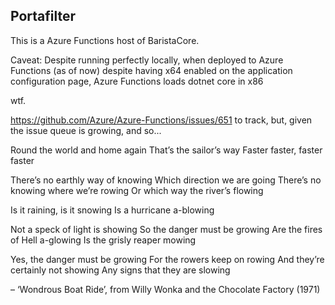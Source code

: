 ﻿Portafilter
-----

This is a Azure Functions host of BaristaCore.

Caveat: Despite running perfectly locally, when deployed to Azure Functions (as of now) despite
having x64 enabled on the application configuration page, Azure Functions loads dotnet core in x86

wtf.

https://github.com/Azure/Azure-Functions/issues/651 to track, but, given the issue queue is growing, and so...

Round the world and home again
That’s the sailor’s way
Faster faster, faster faster

There’s no earthly way of knowing
Which direction we are going
There’s no knowing where we’re rowing
Or which way the river’s flowing

Is it raining, is it snowing
Is a hurricane a-blowing

Not a speck of light is showing
So the danger must be growing
Are the fires of Hell a-glowing
Is the grisly reaper mowing

Yes, the danger must be growing
For the rowers keep on rowing
And they’re certainly not showing
Any signs that they are slowing

– ‘Wondrous Boat Ride’, from Willy Wonka and the Chocolate Factory (1971)